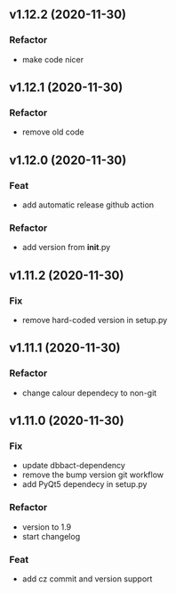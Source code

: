 ## v1.12.2 (2020-11-30)

### Refactor

- make code nicer

## v1.12.1 (2020-11-30)

### Refactor

- remove old code

## v1.12.0 (2020-11-30)

### Feat

- add automatic release github action

### Refactor

- add version from __init__.py

## v1.11.2 (2020-11-30)

### Fix

- remove hard-coded version in setup.py

## v1.11.1 (2020-11-30)

### Refactor

- change calour dependecy to non-git

## v1.11.0 (2020-11-30)

### Fix

- update dbbact-dependency
- remove the bump version git workflow
- add PyQt5 dependecy in setup.py

### Refactor

- version to 1.9
- start changelog

### Feat

- add cz commit and version support
